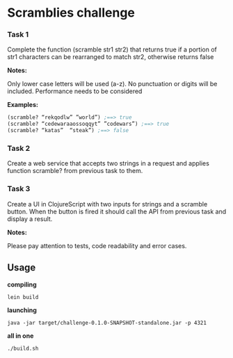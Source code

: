 # Scramblies challenge

### Task 1
Complete the function (scramble str1 str2) that returns true if a portion of str1 characters can be rearranged to match str2, otherwise returns false

**Notes:**  

Only lower case letters will be used (a-z). No punctuation or digits will be included.
Performance needs to be considered

**Examples:**  

``` clojure
(scramble? “rekqodlw” ”world”) ;==> true  
(scramble? “cedewaraaossoqqyt” ”codewars”) ;==> true  
(scramble? “katas”  “steak”) ;==> false  
```
### Task 2
Create a web service that accepts two strings in a request and applies function scramble? from previous task to them.

### Task 3
Create a UI in ClojureScript with two inputs for strings and a scramble button. When the button is fired it should call the API from previous task and display a result.  

**Notes:**  

Please pay attention to tests, code readability and error cases.

## Usage

**compiling**  

```lein build``` 

**launching**  

```java -jar target/challenge-0.1.0-SNAPSHOT-standalone.jar -p 4321```

**all in one**  

```./build.sh```

